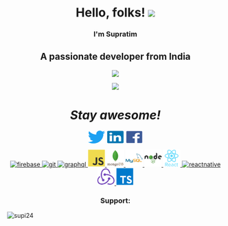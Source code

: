 
<h1 align='center'> Hello, folks! <img src="https://raw.githubusercontent.com/MartinHeinz/MartinHeinz/master/wave.gif" width="30px"></h1>


<h3 align="center"> I'm Supratim</h3>
<h2 align="center">A passionate developer from India</h2>
<p align='center'>
<img align="center" src="https://github-readme-stats.vercel.app/api/top-langs/?username=Supratim-Barai&theme=synthwave&text_color=ffffff&hide=CSS" />
  </p>
  
<p align='center'>
 <img src="https://github-readme-stats.vercel.app/api?username=Supratim-Barai&&show_icons=true&text_color=ffffff&theme=synthwave&icon_color=E5566D ">
</p>

<h1 align='center'><i>Stay awesome!</i></h1>

<p align="center">
<a href="https://twitter.com/supratim_barai" target="blank"><img align="center" src="https://raw.githubusercontent.com/devicons/devicon/master/icons/twitter/twitter-original.svg" alt="supratim_barai" height="30" width="40" /></a>
<a href="https://linkedin.com/in/supratim-barai-95992a14a" target="blank"><img align="center" src="https://raw.githubusercontent.com/devicons/devicon/master/icons/linkedin/linkedin-original.svg" alt="supratim-barai-95992a14a" height="30" width="40" /></a>
<a href="https://fb.com/supratim.barai" target="blank"><img align="center" src="https://raw.githubusercontent.com/devicons/devicon/master/icons/facebook/facebook-original.svg" alt="supratim.barai" height="30" width="40" /></a>
<!-- <a href="https://instagram.com/itzz_supi" target="blank"><img align="center" src="https://cdn.jsdelivr.net/npm/simple-icons@3.0.1/icons/instagram.svg" alt="itzz_supi" height="30" width="40" /></a> -->
</p>



<p align="center"> <a href="https://firebase.google.com/" target="_blank"> <img src="https://www.vectorlogo.zone/logos/firebase/firebase-icon.svg" alt="firebase" width="40" height="40"/> </a> <a href="https://git-scm.com/" target="_blank"> <img src="https://www.vectorlogo.zone/logos/git-scm/git-scm-icon.svg" alt="git" width="40" height="40"/> </a> <a href="https://graphql.org" target="_blank"> <img src="https://www.vectorlogo.zone/logos/graphql/graphql-icon.svg" alt="graphql" width="40" height="40"/> </a> <a href="https://developer.mozilla.org/en-US/docs/Web/JavaScript" target="_blank"> <img src="https://raw.githubusercontent.com/devicons/devicon/master/icons/javascript/javascript-original.svg" alt="javascript" width="40" height="40"/> </a>  <a href="https://www.mongodb.com/" target="_blank"> <img src="https://raw.githubusercontent.com/devicons/devicon/master/icons/mongodb/mongodb-original-wordmark.svg" alt="mongodb" width="40" height="40"/> </a> <a href="https://www.mysql.com/" target="_blank"> <img src="https://raw.githubusercontent.com/devicons/devicon/master/icons/mysql/mysql-original-wordmark.svg" alt="mysql" width="40" height="40"/> </a> <a href="https://nodejs.org" target="_blank"> <img src="https://raw.githubusercontent.com/devicons/devicon/master/icons/nodejs/nodejs-original-wordmark.svg" alt="nodejs" width="40" height="40"/> </a>  <a href="https://reactjs.org/" target="_blank"> <img src="https://raw.githubusercontent.com/devicons/devicon/master/icons/react/react-original-wordmark.svg" alt="react" width="40" height="40"/> </a> <a href="https://reactnative.dev/" target="_blank"> <img src="https://reactnative.dev/img/header_logo.svg" alt="reactnative" width="40" height="40"/> </a> <a href="https://redux.js.org" target="_blank"> <img src="https://raw.githubusercontent.com/devicons/devicon/master/icons/redux/redux-original.svg" alt="redux" width="40" height="40"/> </a> <a href="https://www.typescriptlang.org/" target="_blank"> <img src="https://raw.githubusercontent.com/devicons/devicon/master/icons/typescript/typescript-original.svg" alt="typescript" width="40" height="40"/> </a> </p>

<h3 align="center">Support:</h3>
<p><a href="https://www.buymeacoffee.com/supi24"> <img align="left" src="https://cdn.buymeacoffee.com/buttons/v2/default-yellow.png" height="50" width="210" alt="supi24" /></a></p><br><br>

